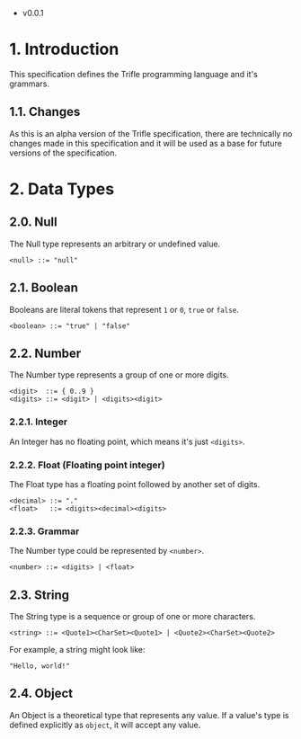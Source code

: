 - v0.0.1
# 1. Introduction
This specification defines the Trifle programming language and it's grammars.

## 1.1. Changes
As this is an alpha version of the Trifle specification, there are technically no changes made in this specification and it will be used as a base for future versions of the specification.

# 2. Data Types

## 2.0. Null
The Null type represents an arbitrary or undefined value.
```
<null> ::= "null"
```

## 2.1. Boolean
Booleans are literal tokens that represent `1` or `0`, `true` or `false`.
```
<boolean> ::= "true" | "false"
```

## 2.2. Number
The Number type represents a group of one or more digits.
```
<digit>  ::= { 0..9 }
<digits> ::= <digit> | <digits><digit>
```

### 2.2.1. Integer
An Integer has no floating point, which means it's just `<digits>`.

### 2.2.2. Float (Floating point integer)
The Float type has a floating point followed by another set of digits.
```
<decimal> ::= "."
<float>   ::= <digits><decimal><digits>
```

### 2.2.3. Grammar
The Number type could be represented by `<number>`.
```
<number> ::= <digits> | <float>
```

## 2.3. String
The String type is a sequence or group of one or more characters.
```
<string> ::= <Quote1><CharSet><Quote1> | <Quote2><CharSet><Quote2>
```

For example, a string might look like:
```trifle
"Hello, world!"
```

## 2.4. Object
An Object is a theoretical type that represents any value.  If a value's type is defined explicitly as `object`, it will accept any value.